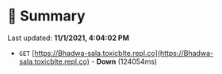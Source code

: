 # 📖 Summary
Last updated: **11/1/2021, 4:04:02 PM**

- `GET` [https://Bhadwa-sala.toxicblte.repl.co](https://Bhadwa-sala.toxicblte.repl.co) - **Down** (124054ms)
